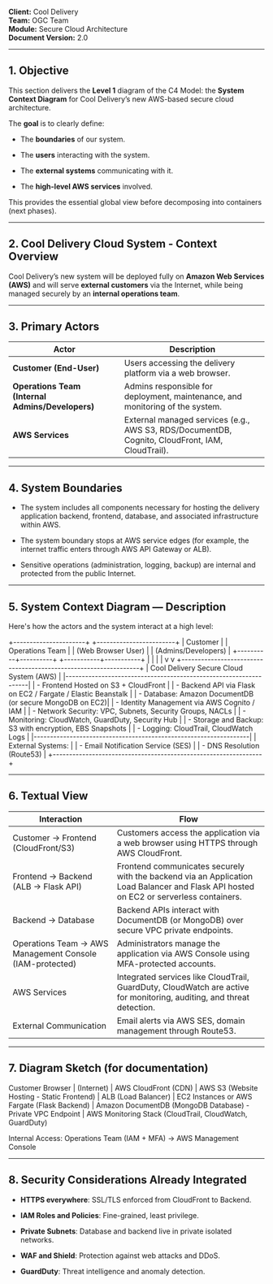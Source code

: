 

**Client:** Cool Delivery  
**Team:** OGC Team  
**Module:** Secure Cloud Architecture  
**Document Version:** 2.0  

---

## 1. Objective

This section delivers the **Level 1** diagram of the C4 Model: the **System Context Diagram** for Cool Delivery’s new AWS-based secure cloud architecture.

The **goal** is to clearly define:

- The **boundaries** of our system.
    
- The **users** interacting with the system.
    
- The **external systems** communicating with it.
    
- The **high-level AWS services** involved.
    

This provides the essential global view before decomposing into containers (next phases).

---

## 2. Cool Delivery Cloud System - Context Overview

Cool Delivery’s new system will be deployed fully on **Amazon Web Services (AWS)** and will serve **external customers** via the Internet, while being managed securely by an **internal operations team**.

---

## 3. Primary Actors

|Actor|Description|
|---|---|
|**Customer (End-User)**|Users accessing the delivery platform via a web browser.|
|**Operations Team (Internal Admins/Developers)**|Admins responsible for deployment, maintenance, and monitoring of the system.|
|**AWS Services**|External managed services (e.g., AWS S3, RDS/DocumentDB, Cognito, CloudFront, IAM, CloudTrail).|

---


## 4. System Boundaries

- The system includes all components necessary for hosting the delivery application backend, frontend, database, and associated infrastructure within AWS.
    
- The system boundary stops at AWS service edges (for example, the internet traffic enters through AWS API Gateway or ALB).
    
- Sensitive operations (administration, logging, backup) are internal and protected from the public Internet.
    

---

## 5. System Context Diagram — Description

Here's how the actors and the system interact at a high level:

+----------------------+             +------------------------+
|          Customer           |              |      Operations Team      |
| (Web Browser User)   |              |   (Admins/Developers)  |
+----------+----------+              +-----------+-----------+
           |                                                       |
           |                                                       |
           v                                                      v
+-----------------------------------------------------------------+
|                Cool Delivery Secure Cloud System (AWS)                     |
|------------------------------------------------------------------|
| - Frontend Hosted on S3 + CloudFront                                          |
| - Backend API via Flask on EC2 / Fargate / Elastic Beanstalk       |
| - Database: Amazon DocumentDB (or secure MongoDB on EC2)|
| - Identity Management via AWS Cognito / IAM                              |
| - Network Security: VPC, Subnets, Security Groups, NACLs        |
| - Monitoring: CloudWatch, GuardDuty, Security Hub                    |
| - Storage and Backup: S3 with encryption, EBS Snapshots         |
| - Logging: CloudTrail, CloudWatch Logs                                        |
|------------------------------------------------------------------|
| External Systems:                                                                             |
| - Email Notification Service (SES)                                                   |
| - DNS Resolution (Route53)                                                            |
+----------------------------------------------------------------+

---

## 6. Textual View

|Interaction|Flow|
|---|---|
|Customer → Frontend (CloudFront/S3)|Customers access the application via a web browser using HTTPS through AWS CloudFront.|
|Frontend → Backend (ALB → Flask API)|Frontend communicates securely with the backend via an Application Load Balancer and Flask API hosted on EC2 or serverless containers.|
|Backend → Database|Backend APIs interact with DocumentDB (or MongoDB) over secure VPC private endpoints.|
|Operations Team → AWS Management Console (IAM-protected)|Administrators manage the application via AWS Console using MFA-protected accounts.|
|AWS Services|Integrated services like CloudTrail, GuardDuty, CloudWatch are active for monitoring, auditing, and threat detection.|
|External Communication|Email alerts via AWS SES, domain management through Route53.|

---

## 7. Diagram Sketch (for documentation)

Customer Browser
       |
   (Internet)
       |
AWS CloudFront (CDN)
       |
AWS S3 (Website Hosting - Static Frontend)
       |
ALB (Load Balancer)
       |
EC2 Instances or AWS Fargate (Flask Backend)
       |
Amazon DocumentDB (MongoDB Database) - Private VPC Endpoint
       |
AWS Monitoring Stack (CloudTrail, CloudWatch, GuardDuty)

Internal Access:
Operations Team (IAM + MFA) → AWS Management Console

---


## 8. Security Considerations Already Integrated

- **HTTPS everywhere**: SSL/TLS enforced from CloudFront to Backend.
    
- **IAM Roles and Policies**: Fine-grained, least privilege.
    
- **Private Subnets**: Database and backend live in private isolated networks.
    
- **WAF and Shield**: Protection against web attacks and DDoS.
    
- **GuardDuty**: Threat intelligence and anomaly detection.